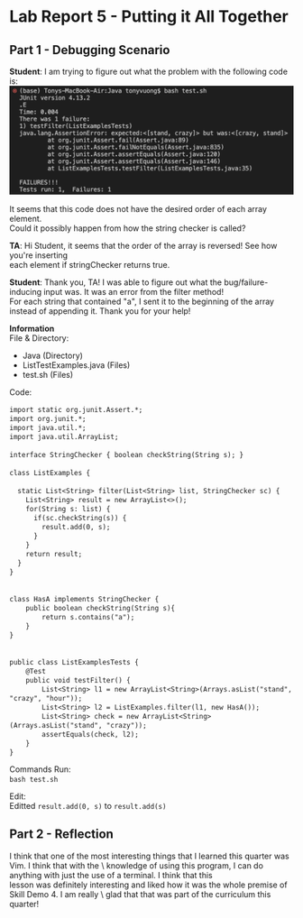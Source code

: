 # Lab Report 5 - Putting it All Together

## Part 1 - Debugging Scenario
**Student**: 
I am trying to figure out what the problem with the following code is:
![image](lab5.png)

It seems that this code does not have the desired order of each array element. \
Could it possibly happen from how the string checker is called?


**TA**: 
Hi Student, it seems that the order of the array is reversed! See how you're inserting \
each element if stringChecker returns true.

**Student**: 
Thank you, TA! I was able to figure out what the bug/failure-inducing input was. It was an error from the filter method! \
For each string that contained "a", I sent it to the beginning of the array instead of appending it. Thank you for your help!

**Information** \
File & Directory: 
- Java (Directory)
- ListTestExamples.java (Files)
- test.sh (Files)


Code: 
```
import static org.junit.Assert.*;
import org.junit.*;
import java.util.*;
import java.util.ArrayList;

interface StringChecker { boolean checkString(String s); }

class ListExamples {

  static List<String> filter(List<String> list, StringChecker sc) {
    List<String> result = new ArrayList<>();
    for(String s: list) {
      if(sc.checkString(s)) {
        result.add(0, s);
      }
    }
    return result;
  }
}


class HasA implements StringChecker {
    public boolean checkString(String s){
        return s.contains("a");
    }
}


public class ListExamplesTests {
	@Test
	public void testFilter() {
    	List<String> l1 = new ArrayList<String>(Arrays.asList("stand", "crazy", "hour"));
		List<String> l2 = ListExamples.filter(l1, new HasA());
        List<String> check = new ArrayList<String>(Arrays.asList("stand", "crazy"));
		assertEquals(check, l2);
	}
}
```


Commands Run: \
```bash test.sh```

Edit: \
Editted ```result.add(0, s)``` to ```result.add(s)```




## Part 2 - Reflection
I think that one of the most interesting things that I learned this quarter was Vim. I think that with the \ 
knowledge of using this program, I can do anything with just the use of a terminal. I think that this \
lesson was definitely interesting and liked how it was the whole premise of Skill Demo 4. I am really \ 
glad that that was part of the curriculum this quarter!
